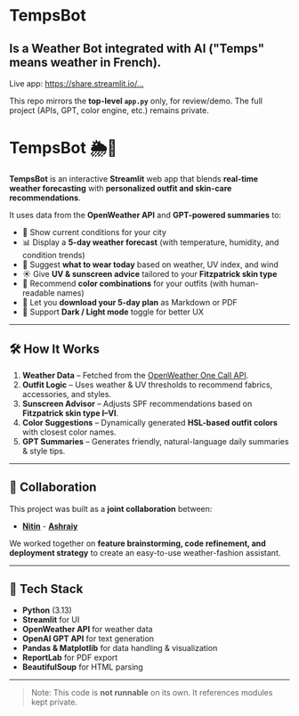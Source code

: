 # TempsBot 
## Is a Weather Bot integrated with AI ("Temps" means weather in French).

Live app: [https://share.streamlit.io/… ](https://weatherai-rpmnd2vdjchnbzggsgbqij.streamlit.app/) <!-- paste your Streamlit URL -->

This repo mirrors the **top-level `app.py`** only, for review/demo.
The full project (APIs, GPT, color engine, etc.) remains private.

# TempsBot 🌦👕

**TempsBot** is an interactive **Streamlit** web app that blends **real-time weather forecasting** with **personalized outfit and skin-care recommendations**.

It uses data from the **OpenWeather API** and **GPT-powered summaries** to:  
- 📍 Show current conditions for your city  
- 📊 Display a **5-day weather forecast** (with temperature, humidity, and condition trends)  
- 👕 Suggest **what to wear today** based on weather, UV index, and wind  
- ☀️ Give **UV & sunscreen advice** tailored to your **Fitzpatrick skin type**  
- 🎨 Recommend **color combinations** for your outfits (with human-readable names)  
- 📄 Let you **download your 5-day plan** as Markdown or PDF  
- 🖤 Support **Dark / Light mode** toggle for better UX  

---

## 🛠️ How It Works
1. **Weather Data** – Fetched from the [OpenWeather One Call API](https://openweathermap.org/api/one-call-api).  
2. **Outfit Logic** – Uses weather & UV thresholds to recommend fabrics, accessories, and styles.  
3. **Sunscreen Advisor** – Adjusts SPF recommendations based on **Fitzpatrick skin type I–VI**.  
4. **Color Suggestions** – Dynamically generated **HSL-based outfit colors** with closest color names.  
5. **GPT Summaries** – Generates friendly, natural-language daily summaries & style tips.  

---

## 🤝 Collaboration
This project was built as a **joint collaboration** between:  
- **[Nitin](https://www.linkedin.com/in/ssny15)**      - **[Ashraiy](https://www.linkedin.com/in/ashraiy-manohar)**  

We worked together on **feature brainstorming, code refinement, and deployment strategy** to create an easy-to-use weather-fashion assistant.

---

## 🚀 Tech Stack
- **Python** (3.13)  
- **Streamlit** for UI  
- **OpenWeather API** for weather data  
- **OpenAI GPT API** for text generation  
- **Pandas & Matplotlib** for data handling & visualization  
- **ReportLab** for PDF export  
- **BeautifulSoup** for HTML parsing  

---

> Note: This code is **not runnable** on its own. It references modules kept private.
